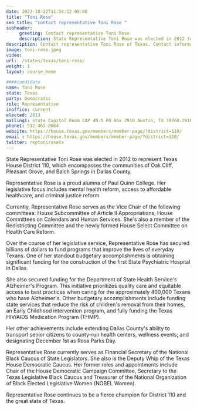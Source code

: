 ```yaml
---
date: 2023-10-22T11:54:12-05:00
title: "Toni Rose"
seo_title: "contact representative Toni Rose "
subheader:
     greeting: Contact representative Toni Rose
     description: State Representative Toni Rose was elected in 2012 to represent Texas House District 110, which encompasses the communities of Oak Cliff, Pleasant Grove, and Balch Springs in Dallas County.
description: Contact representative Toni Rose of Texas. Contact information for Toni Rose includes email address, phone number, and mailing address.
image: toni-rose.jpeg
video:
url:  /states/texas/toni-rose/
weight: 1
layout: course_home

####candidate
name: Toni Rose
state: Texas
party: Democratic
role: Representative
inoffice: current
elected: 2013
mailing1: State Capitol Room CAP 4N.5 PO Box 2910 Austin, TX 78768-2910
phone1: 512-463-0664
website: https://house.texas.gov/members/member-page/?district=110/
email : https://house.texas.gov/members/member-page/?district=110/
twitter: reptonirosetx
---
```


State Representative Toni Rose was elected in 2012 to represent Texas House District 110, which encompasses the communities of Oak Cliff, Pleasant Grove, and Balch Springs in Dallas County.

Representative Rose is a proud alumna of Paul Quinn College. Her legislative focus includes mental health reform, access to affordable healthcare, and criminal justice reform.

Currently, Representative Rose serves as the Vice Chair of the following committees: House Subcommittee of Article II Appropriations, House Committees on Calendars and Human Services. She's also a member of the Redistricting Committee and the newly formed House Select Committee on Health Care Reform.

Over the course of her legislative service, Representative Rose has secured billions of dollars to fund programs that improve the lives of everyday Texans. One of her standout budgetary accomplishments is obtaining significant funding for the construction of the first State Psychiatric Hospital in Dallas.

She also secured funding for the Department of State Health Service's Alzheimer's Program. This initiative prioritizes quality care and equitable access to best practices when caring for the approximately 400,000 Texans who have Alzheimer's. Other budgetary accomplishments include funding state services that reduce the risk of children's removal from their homes, an Early Childhood intervention program, and fully funding the Texas HIV/AIDS Medication Program (THMP).

Her other achievements include extending Dallas County's ability to transport senior citizens to county-run health centers, wellness events; and designating December 1st as Rosa Parks Day.

Representative Rose currently serves as Financial Secretary of the National Black Caucus of State Legislators. She also is the Deputy Whip of the Texas House Democratic Caucus. Her former roles and appointments include Chair of the House Democratic Campaign Committee, Secretary to the Texas Legislative Black Caucus and Treasurer of the National Organization of Black Elected Legislative Women (NOBEL Women).

Representative Rose continues to be a fierce champion for District 110 and the great state of Texas.

